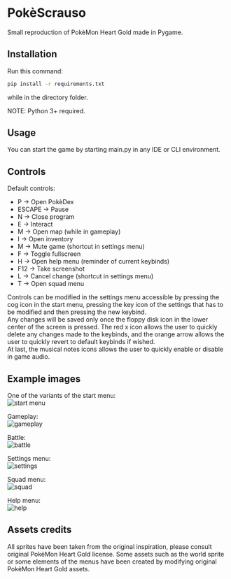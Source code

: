 # PokèScrauso

Small reproduction of PokèMon Heart Gold made in Pygame.

## Installation

Run this command:
```sh
pip install -r requirements.txt
```
while in the directory folder.

NOTE: Python 3+ required.

## Usage

You can start the game by starting main.py in any IDE or CLI environment.

## Controls

Default controls: 

* P &rarr; Open PokèDex
* ESCAPE &rarr; Pause
* N &rarr; Close program
* E &rarr; Interact
* M &rarr; Open map (while in gameplay)
* I &rarr; Open inventory
* M &rarr; Mute game (shortcut in settings menu)
* F &rarr; Toggle fullscreen
* H &rarr; Open help menu (reminder of current keybinds)
* F12 &rarr; Take screenshot
* L &rarr; Cancel change (shortcut in settings menu)
* T &rarr; Open squad menu

Controls can be modified in the settings menu accessible by pressing the cog icon in the start menu, pressing the key icon of the settings that has to be modified and then pressing the new keybind.  
Any changes will be saved only once the floppy disk icon in the lower center of the screen is pressed.
The red x icon allows the user to quickly delete any changes made to the keybinds, and the orange arrow allows the user to quickly revert to default keybinds if wished.  
At last, the musical notes icons allows the user to quickly enable or disable in game audio.

## Example images  

One of the variants of the start menu:  
![start menu](https://github.com/user-attachments/assets/f3af5b03-e2e4-4d62-a193-f3e5630bc47a)

Gameplay:  
![gameplay](https://github.com/user-attachments/assets/2974f35f-8659-4f7b-81bd-8d1932b0f6de)

Battle:  
![battle](https://github.com/user-attachments/assets/ac5e8161-f5a5-476a-ab40-24db8dd937d4)

Settings menu:  
![settings](https://github.com/user-attachments/assets/e4224fd4-4222-49dc-846f-8c9fc50c357e)  

Squad menu:  
![squad](https://github.com/user-attachments/assets/882e50a9-6520-451b-9703-40598125ad27)

Help menu:  
![help](https://github.com/user-attachments/assets/667ecfc8-00dc-452a-a063-373d4da102c1)  

## Assets credits

All sprites have been taken from the original inspiration, please consult original PokèMon Heart Gold license.
Some assets such as the world sprite or some elements of the menus have been created by modifying original PokèMon Heart Gold assets. 
